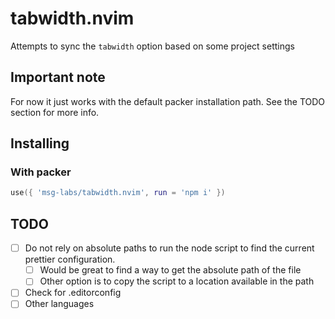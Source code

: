 # tabwidth.nvim

Attempts to sync the `tabwidth` option based on some project settings

## Important note

For now it just works with the default packer installation path. See
the TODO section for more info.

## Installing

### With packer

```lua
use({ 'msg-labs/tabwidth.nvim', run = 'npm i' })
```

## TODO

-   [ ] Do not rely on absolute paths to run the node script to find the current
        prettier configuration.
    -   [ ] Would be great to find a way to get the absolute path of the file
    -   [ ] Other option is to copy the script to a location available in the path
-   [ ] Check for .editorconfig
-   [ ] Other languages
